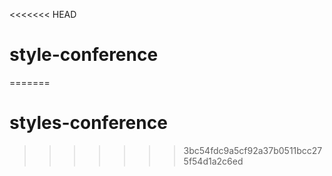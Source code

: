 <<<<<<< HEAD
# style-conference
=======
# styles-conference
>>>>>>> 3bc54fdc9a5cf92a37b0511bcc275f54d1a2c6ed
